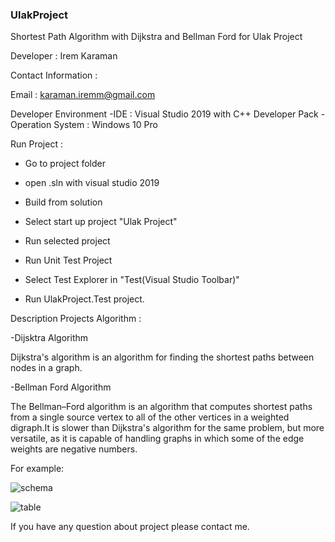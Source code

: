 ### UlakProject
Shortest Path Algorithm with Dijkstra and Bellman Ford for Ulak Project

Developer : Irem Karaman

Contact Information : 

Email : karaman.iremm@gmail.com


Developer Environment
-IDE : Visual Studio 2019 with C++ Developer Pack
-Operation System : Windows 10 Pro

Run Project : 

- Go to project folder
- open .sln with visual studio 2019
- Build from solution
- Select start up project "Ulak Project"
- Run selected project

- Run Unit Test Project

- Select Test Explorer in "Test(Visual Studio Toolbar)"
- Run UlakProject.Test project.

Description Projects Algorithm :


-Dijsktra Algorithm
  
  Dijkstra's algorithm is an algorithm for finding the shortest paths between nodes in a graph.

-Bellman Ford Algorithm

  The Bellman–Ford algorithm is an algorithm that computes shortest paths from a single source vertex to all of the other vertices in a weighted digraph.It is slower than Dijkstra's algorithm for the same problem, but more versatile, as it is capable of handling graphs in which some of the edge weights are negative numbers.
  
 For example:
 
  
  ![schema](https://user-images.githubusercontent.com/68869361/88785780-4d48b200-d19a-11ea-8fc8-7995fc039c01.jpeg)
  
  
  ![table](https://user-images.githubusercontent.com/68869361/88786192-e24bab00-d19a-11ea-9e38-b26fbb9d4870.PNG)





If you have any question about project please contact me.
